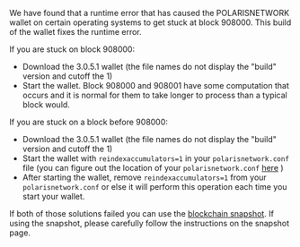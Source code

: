 We have found that a runtime error that has caused the POLARISNETWORK wallet on certain operating systems to get stuck at block 908000. This build of the wallet fixes the runtime error.

If you are stuck on block 908000:
- Download the 3.0.5.1 wallet (the file names do not display the "build" version and cutoff the 1)
- Start the wallet. Block 908000 and 908001 have some computation that occurs and it is normal for them to take longer to process than a typical block would.

If you are stuck on a block before 908000:
- Download the 3.0.5.1 wallet (the file names do not display the "build" version and cutoff the 1)
- Start the wallet with `reindexaccumulators=1` in your `polarisnetwork.conf` file (you can figure out the location of your `polarisnetwork.conf` [here](https://polarisnetwork.freshdesk.com/support/solutions/articles/30000004664-where-are-my-wallet-dat-blockchain-and-configuration-conf-files-located-) )
- After starting the wallet, remove `reindexaccumulators=1` from your `polarisnetwork.conf` or else it will perform this operation each time you start your wallet.

If both of those solutions failed you can use the [blockchain snapshot](http://178.254.23.111/~pub/POLARISNETWORK/Daily-Snapshots-Html/POLARISNETWORK-Daily-Snapshots.html). If using the snapshot, please carefully follow the instructions on the snapshot page.